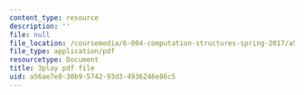 ```yaml
---
content_type: resource
description: ''
file: null
file_location: /coursemedia/6-004-computation-structures-spring-2017/a56ae7e030b9574293d34936246e86c5_4fTOrb1yBFU.pdf
file_type: application/pdf
resourcetype: Document
title: 3play pdf file
uid: a56ae7e0-30b9-5742-93d3-4936246e86c5
---
```

